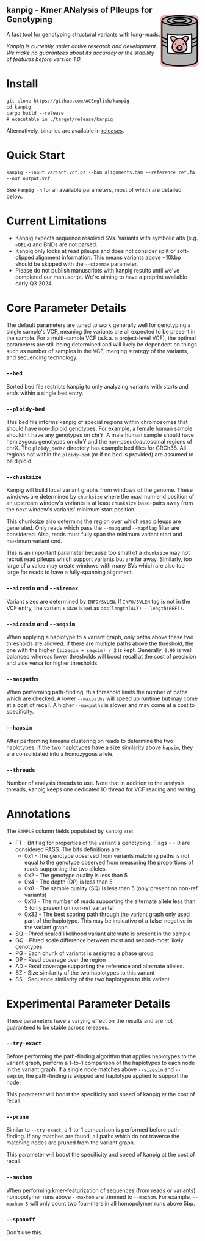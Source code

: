 kanpig - Kmer ANalysis of PIleups for Genotyping
<img src="https://github.com/ACEnglish/kanpig/raw/develop/imgs/icon.png/" style="width:100px;" align="right" style="vertical-align: middle;"> 
------
A fast tool for genotyping structural variants with long-reads.

*Kanpig is currently under active research and development. We make no guarantees about its accuracy or the stability of features 
before version 1.0.*

# Install
```
git clone https://github.com/ACEnglish/kanpig
cd kanpig
cargo build --release
# executable in ./target/release/kanpig
```
Alternatively, binaries are available in [releases](https://github.com/ACEnglish/kanpig/releases).

# Quick Start
```
kanpig --input variant.vcf.gz --bam alignments.bam --reference ref.fa --out output.vcf
```
See `kanpig -h` for all available parameters, most of which are detailed below.

# Current Limitations
* Kanpig expects sequence resolved SVs. Variants with symbolic alts (e.g. `<DEL>`) and BNDs are not parsed.
* Kanpig only looks at read pileups and does not consider split or soft-clipped alignment information. This means
  variants above ~10kbp should be skipped with the `--sizemax` parameter.
* Please do not publish manuscripts with kanpig results until we've completed our manuscript. We're aiming to have a preprint 
available early Q3 2024.

# Core Parameter Details

The default parameters are tuned to work generally well for genotyping a single sample's VCF, meaning the variants are
all expected to be present in the sample. For a multi-sample VCF (a.k.a. a project-level VCF), the optimal parameters
are still being determined and will likely be dependent on things such as number of samples in the VCF, merging strategy 
of the variants, and sequencing technology.

### `--bed`
Sorted bed file restricts kanpig to only analyzing variants with starts and ends within a single bed entry.

### `--ploidy-bed`
This bed file informs kanpig of special regions within chromosomes that should have non-diploid genotypes. For example, a female
human sample shouldn't have any genotypes on chrY. A male human sample should have hemizygous genotypes on chrY and the
non-pseudoautosomal regions of chrX. The `ploidy_beds/` directory has example bed files for GRCh38. All regions not
within the `ploidy-bed` (or if no bed is provided) are assumed to be diploid.

### `--chunksize`
Kanpig will build local variant graphs from windows of the genome. These windows are determined by `chunksize` where
the maximum end position of an upstream window's variants is at least `chunksize` base-pairs away from the next window's
variants' minimum start position.

This chunksize also determins the region over which read pileups are generated. Only reads which pass the `--mapq` and
`--mapflag` filter are considered. Also, reads must fully span the minimum variant start and maximum variant end. 

This is an important parameter because too small of a `chunksize` may not recruit read pileups which support variants
but are far away. Similarly, too large of a value may create windows with many SVs which are also too large for reads to have a
fully-spanning alignment. 

### `--sizemin` and `--sizemax`
Variant sizes are determined by `INFO/SVLEN`. If `INFO/SVLEN` tag is not in the VCF entry, the variant's size is set as
`abs(length(ALT) - length(REF))`.

### `--sizesim` and `--seqsim`
When applying a haplotype to a variant graph, only paths above these two thresholds are allowed. If there are multiple
paths above the threshold, the one with the higher `(sizesim + seqsim) / 2` is kept. Generally, `0.90` is well balanced
whereas lower thresholds will boost recall at the cost of precision and vice versa for higher thresholds.

### `--maxpaths`
When performing path-finding, this threshold limits the number of paths which are checked. A lower `--maxpaths` will
speed up runtime but may come at a cost of recall. A higher `--maxpaths` is slower and may come at a cost to
specificity.

### `--hapsim`
After performing kmeans clustering on reads to determine the two haplotypes, if the two haplotypes have a size similarity above 
`hapsim`, they are consolidated into a homozygous allele.

### `--threads`
Number of analysis threads to use. Note that in addition to the analysis threads, kanpig keeps one dedicated IO thread
for VCF reading and writing.

# Annotations

The `SAMPLE` column fields populated by kanpig are:

* FT - Bit flag for properties of the variant's genotyping. Flags == 0 are considered PASS. The bits definitions are:
  * 0x1 - The genotype observed from variants matching paths is not equal to the genotype observed from measuring the
  proportions of reads supporting the two alleles.
  * 0x2 - The genotype quality is less than 5
  * 0x4 - The depth (DP) is less than 5
  * 0x8 - The sample quality (SQ) is less than 5 (only present on non-ref variants)
  * 0x16 - The number of reads supporting the alternate allele less than 5 (only present on non-ref variants)
  * 0x32 - The best scoring path through the variant graph only used part of the haplotype. This may be indicative of a
    false-negative in the variant graph.
* SQ - Phred scaled likelihood variant alternate is present in the sample
* GQ - Phred scale difference between most and second-most likely genotypes
* PG - Each chunk of variants is assigned a phase group
* DP - Read coverage over the region
* AD - Read coverage supporting the reference and alternate alleles.
* SZ - Size similarity of the two haplotypes to this variant
* SS - Sequence similarity of the two haplotypes to this variant

# Experimental Parameter Details

These parameters have a varying effect on the results and are not guaranteed to be stable across releases. 

### `--try-exact`
Before performing the path-finding algorithm that applies haplotypes to the variant graph, perform a 1-to-1 comparison
of the haplotypes to each node in the variant graph. If a single node matches above `--sizesim` and `--seqsim`, the
path-finding is skipped and haplotype applied to support the node. 

This parameter will boost the specificity and speed of kanpig at the cost of recall.

### `--prune`
Similar to `--try-exact`, a 1-to-1 comparison is performed before path-finding. If any matches are found, all paths
which do not traverse the matching nodes are pruned from the variant graph. 

This parameter will boost the specificity and speed of kanpig at the cost of recall.

### `--maxhom`

When performing kmer-featurization of sequences (from reads or variants), homopolymer runs above `--maxhom` are trimmed
to `--maxhom`. For example, `--maxhom 5` will only count two four-mers in all homopolymer runs above 5bp.

### `--spanoff`

Don't use this.
